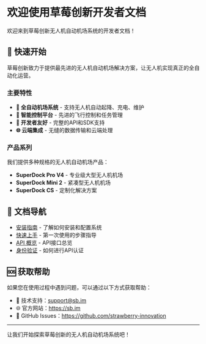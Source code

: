 # 欢迎使用草莓创新开发者文档

欢迎来到草莓创新无人机自动机场系统的开发者文档！

## 🚀 快速开始

草莓创新致力于提供最先进的无人机自动机场解决方案，让无人机实现真正的全自动化运营。

### 主要特性

- **🚁 全自动机场系统** - 支持无人机自动起降、充电、维护
- **📡 智能控制平台** - 先进的飞行控制和任务管理
- **🔧 开发者友好** - 完整的API和SDK支持
- **🌐 云端集成** - 无缝的数据传输和云端处理

### 产品系列

我们提供多种规格的无人机自动机场产品：

- **SuperDock Pro V4** - 专业级大型无人机机场
- **SuperDock Mini 2** - 紧凑型无人机机场
- **SuperDock CS** - 定制化解决方案

## 📖 文档导航

- [安装指南](./getting-started/installation) - 了解如何安装和配置系统
- [快速上手](./getting-started/first-steps) - 第一次使用的步骤指导
- [API 概览](./api/overview) - API接口总览
- [身份验证](./api/authentication) - 如何进行API认证

## 🆘 获取帮助

如果您在使用过程中遇到问题，可以通过以下方式获取帮助：

- 📧 技术支持：support@sb.im
- 🌐 官方网站：https://sb.im
- 💬 GitHub Issues：https://github.com/strawberry-innovation

---

让我们开始探索草莓创新的无人机自动机场系统吧！
